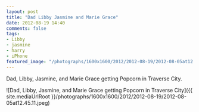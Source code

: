 ```yaml
---
layout: post
title: "Dad Libby Jasmine and Marie Grace"
date: 2012-08-19 14:40
comments: false
tags: 
- Libby
- jasmine
- harry
- iPhone
featured_image: "/photographs/1600x1600/2012/2012-08-19/2012-08-05at12.45.11.jpeg"
---
```

Dad, Libby, Jasmine, and Marie Grace getting Popcorn in Traverse City.

![Dad, Libby, Jasmine, and Marie Grace getting Popcorn in Traverse City]({{ site.mediaUrlRoot }}/photographs/1600x1600/2012/2012-08-19/2012-08-05at12.45.11.jpeg)

